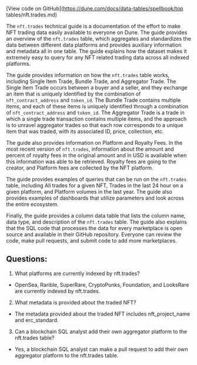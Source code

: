 [View code on GitHub](https://dune.com/docs/data-tables/spellbook/top tables/nft.trades.md)

The `nft.trades` technical guide is a documentation of the effort to make NFT trading data easily available to everyone on Dune. The guide provides an overview of the `nft.trades` table, which aggregates and standardizes the data between different data platforms and provides auxiliary information and metadata all in one table. The guide explains how the dataset makes it extremely easy to query for any NFT related trading data across all indexed platforms. 

The guide provides information on how the `nft.trades` table works, including Single Item Trade, Bundle Trade, and Aggregator Trade. The Single Item Trade occurs between a buyer and a seller, and they exchange an item that is uniquely identified by the combination of `nft_contract_address` and `token_id`. The Bundle Trade contains multiple items, and each of these items is uniquely identified through a combination of `nft_contract_address` and `token_id`. The Aggregator Trade is a trade in which a single trade transaction contains multiple items, and the approach is to unravel aggregator trades so that each row corresponds to a unique item that was traded, with its associated ID, price, collection, etc.

The guide also provides information on Platform and Royalty Fees. In the most recent version of `nft.trades`, information about the amount and percent of royalty fees in the original amount and in USD is available when this information was able to be retrieved. Royalty fees are going to the creator, and Platform fees are collected by the NFT platform. 

The guide provides examples of queries that can be run on the `nft.trades` table, including All trades for a given NFT, Trades in the last 24 hour on a given platform, and Platform volumes in the last year. The guide also provides examples of dashboards that utilize parameters and look across the entire ecosystem.

Finally, the guide provides a column data table that lists the column name, data type, and description of the `nft.trades` table. The guide also explains that the SQL code that processes the data for every marketplace is open source and available in their GitHub repository. Everyone can review the code, make pull requests, and submit code to add more marketplaces.
## Questions: 
 1. What platforms are currently indexed by nft.trades?
- OpenSea, Rarible, SuperRare, CryptoPunks, Foundation, and LooksRare are currently indexed by nft.trades.

2. What metadata is provided about the traded NFT?
- The metadata provided about the traded NFT includes nft_project_name and erc_standard.

3. Can a blockchain SQL analyst add their own aggregator platform to the nft.trades table?
- Yes, a blockchain SQL analyst can make a pull request to add their own aggregator platform to the nft.trades table.